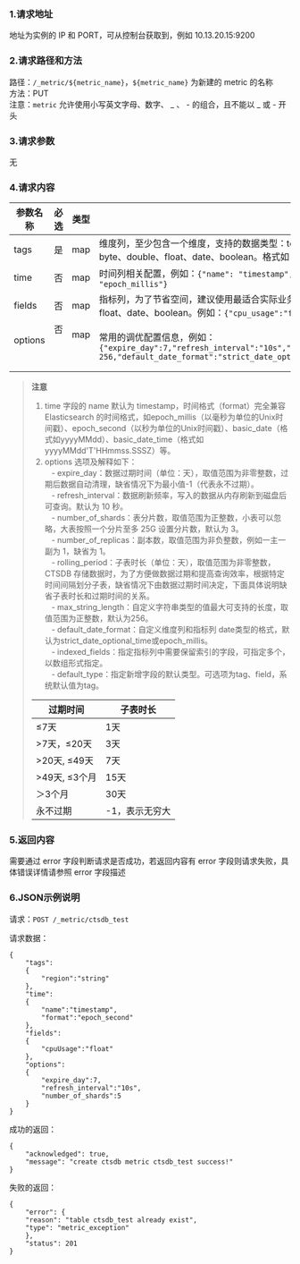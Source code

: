 
### 1.请求地址 ###
地址为实例的 IP 和 PORT，可从控制台获取到，例如 10.13.20.15:9200

### 2.请求路径和方法 ###
路径：`/_metric/${metric_name}`，`${metric_name}` 为新建的 metric 的名称<br>方法：PUT<br>注意：`metric` 允许使用小写英文字母、数字、 \_ 、 - 的组合，且不能以 \_ 或 - 开头
### 3.请求参数 ###
无
### 4.请求内容 ###
| 参数名称        | 必选            | 类型            | 描述            |
|---------|---------|---------|---------|
| tags            | 是              | map             | 维度列，至少包含一个维度，支持的数据类型：text（带有分词、全文索引的字符串）、string（不分词的字符串）、long、integer、short、byte、double、float、date、boolean。格式如：`{"region": "string","set":  "long","host": "string"}` |
| time            | 否              | map             | 时间列相关配置，例如：`{"name": "timestamp", "format":  "epoch_second"}`，若不填则系统默认格式为`{"name": "timestamp", "format":  "epoch_millis"}`   |
| fields          | 否              | map             | 指标列，为了节省空间，建议使用最适合实际业务使用的类型，支持的数据类型：string（字符串）、long、integer、short、byte、double、float、date、boolean。例如：`{"cpu_usage":"float"}`  |
| options         | 否              | map             | 常用的调优配置信息，例如：`{"expire_day":7,"refresh_interval":"10s","number_of_shards":5,"number_of_replicas":1,"rolling_period":1,"max_string_length": 256,"default_date_format":"strict_date_optional_time","indexed_fields":["host"]}` |

> **注意**<br>
> 1. time 字段的 name 默认为 timestamp，时间格式（format）完全兼容 Elasticsearch 的时间格式，如epoch_millis（以毫秒为单位的Unix时间戳）、epoch_second（以秒为单位的Unix时间戳）、basic_date（格式如yyyyMMdd）、basic_date_time（格式如yyyyMMdd'T'HHmmss.SSSZ）等。<br>
> 2. options 选项及解释如下：<br>
>    - expire_day：数据过期时间（单位：天），取值范围为非零整数，过期后数据自动清理，缺省情况下为最小值-1（代表永不过期）。<br>
>    - refresh_interval：数据刷新频率，写入的数据从内存刷新到磁盘后可查询。默认为 10 秒。<br>
>    - number_of_shards：表分片数，取值范围为正整数，小表可以忽略，大表按照一个分片至多 25G 设置分片数，默认为 3。<br>
>    - number_of_replicas：副本数，取值范围为非负整数，例如一主一副为 1，缺省为 1。<br>
>    - rolling_period：子表时长（单位：天），取值范围为非零整数，CTSDB 存储数据时，为了方便做数据过期和提高查询效率，根据特定时间间隔划分子表，缺省情况下由数据过期时间决定，下面具体说明缺省子表时长和过期时间的关系。<br>
>    - max_string_length：自定义字符串类型的值最大可支持的长度，取值范围为正整数，默认为256。<br>
>    - default_date_format：自定义维度列和指标列 date类型的格式，默认为strict_date_optional_time或epoch_millis。<br>
>    - indexed_fields：指定指标列中需要保留索引的字段，可指定多个，以数组形式指定。<br>
>    - default_type：指定新增字段的默认类型。可选项为tag、field，系统默认值为tag。<br>
>
> |过期时间 |    子表时长|
> |---------|---------|
> |  ≤7天     |       1天|
> |  >7天，≤20天     |       3天|
> | >20天, ≤49天|   7天|
> | >49天, ≤3个月|   15天|
> | ＞3个月|          30天|
> | 永不过期 |        -1，表示无穷大|

### 5.返回内容 ###
需要通过 error 字段判断请求是否成功，若返回内容有 error 字段则请求失败，具体错误详情请参照 error 字段描述

### 6.JSON示例说明 ###
请求：`POST /_metric/ctsdb_test`

请求数据：
    
    {
	    "tags":
		{
	    	"region":"string"
	    },
	    "time":
		{
	    	"name":"timestamp",
	    	"format":"epoch_second"
	    },
	    "fields":
		{
	    	"cpuUsage":"float"
	    },
	    "options":
		{
	    	"expire_day":7,
	    	"refresh_interval":"10s",
	    	"number_of_shards":5
	    }
    }

成功的返回：

	{
	    "acknowledged": true,
	    "message": "create ctsdb metric ctsdb_test success!"
    }

失败的返回：

    {
	    "error": {
	    "reason": "table ctsdb_test already exist",
	    "type": "metric_exception"
	    },
	    "status": 201
    }
